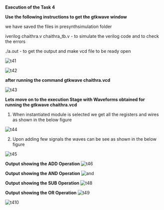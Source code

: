 **Execution of the Task 4**

**Use the following instructions to get the gtkwave window**

we have saved the files in presynthsimulation folder

iverilog chaithra.v chaithra_tb.v - to simulate the verilog code and to check the errors

./a.out - to get the output and make vcd file to be ready open

  ![t41](https://github.com/ChaithraDgitub/chaithrad/assets/160298555/c955317b-f6f9-49ae-8b76-f6f5d50e0e6d)

  ![t42](https://github.com/ChaithraDgitub/chaithrad/assets/160298555/da34bed5-3422-49fb-9cb7-5a7a779bdd87)

  **after running the command
   gtkwave chaithra.vcd**

   ![t43](https://github.com/ChaithraDgitub/chaithrad/assets/160298555/ba644597-9c50-4295-98be-41cfedc95ad6)

   **Lets move on to the execution Stage with Waveforms obtained for running the gtkwave chaithra.vcd**

   1. When instantiated module is selected we get all the registers and wires as shown in the below figure
      
  ![t44](https://github.com/ChaithraDgitub/chaithrad/assets/160298555/82daac58-59c3-41e7-8c73-a4f8a5e3528c)

  2. Upon adding few signals the waves can be see as shown in the below figure

![t45](https://github.com/ChaithraDgitub/chaithrad/assets/160298555/e1327d4f-844c-4f54-b1aa-465fdde8c3fa)

**Output showing the ADD Operation**
![t46](https://github.com/ChaithraDgitub/chaithrad/assets/160298555/1cd147f0-03f0-4b66-9acc-a25cf699a783)

**Output showing the AND Operation**
![and](https://github.com/ChaithraDgitub/chaithrad/assets/160298555/0a4c1990-b390-4aa5-9e61-f1782d51f8dc)

**Output showing the SUB Operation**
![t48](https://github.com/ChaithraDgitub/chaithrad/assets/160298555/c025dec8-08dc-4a87-a5b4-ca1bf05d26ee)

**Output showing the OR Operation**
![t49](https://github.com/ChaithraDgitub/chaithrad/assets/160298555/57045017-1c2c-4426-8b21-7a4fc0614a2e)

![t410](https://github.com/ChaithraDgitub/chaithrad/assets/160298555/62216fd6-b804-44e7-ad6b-f97818029588)


